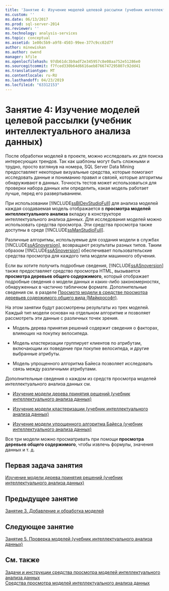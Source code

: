 ```yaml
---
title: 'Занятие 4: Изучение моделей целевой рассылки (учебник интеллектуального анализа данных) | Документация Майкрософт'
ms.custom: ''
ms.date: 06/13/2017
ms.prod: sql-server-2014
ms.reviewer: ''
ms.technology: analysis-services
ms.topic: conceptual
ms.assetid: 1e00c5b9-a9f8-4503-99ee-377c9cc02d7f
author: minewiskan
ms.author: owend
manager: kfile
ms.openlocfilehash: 97db61dc3b9adf2e345957c8e08aa752e51286e0
ms.sourcegitcommit: f7fced330b64d6616aeb8766747295807c92dd41
ms.translationtype: MT
ms.contentlocale: ru-RU
ms.lasthandoff: 04/23/2019
ms.locfileid: "63312153"
---
```

# <a name="lesson-4-exploring-the-targeted-mailing-models-basic-data-mining-tutorial"></a>Занятие 4: Изучение моделей целевой рассылки (учебник интеллектуального анализа данных)
  После обработки моделей в проекте, можно исследовать их для поиска интересующих трендов. Так как шаблоны могут быть сложными и трудно, просто взглянув на номера, SQL Server Data Mining предоставляет некоторые визуальные средства, которые помогают исследовать данные и пониманию правил и связей, которые алгоритмы обнаруживают в данных. Точность тестов может использоваться для проверки набора данных или определить, какая модель работает лучше, перед его развертыванием.  
  
 При использовании [!INCLUDE[ssBIDevStudioFull](../includes/ssbidevstudiofull-md.md)] для анализа моделей каждая создаваемая модель отображается в **просмотра моделей интеллектуального анализа** вкладку в конструкторе интеллектуального анализа данных. Для исследования моделей можно использовать средства просмотра. Эти средства просмотра также доступны в среде [!INCLUDE[ssManStudioFull](../includes/ssmanstudiofull-md.md)].  
  
 Различные алгоритмы, используемые для создания модели в службах [!INCLUDE[ssASnoversion](../includes/ssasnoversion-md.md)], возвращают результаты разных типов. Таким образом [!INCLUDE[ssASnoversion](../includes/ssasnoversion-md.md)] обеспечивает пользовательские средства просмотра для каждого типа модели машинного обучения.  
  
 Если вы хотите получить подробные сведения, [!INCLUDE[ssASnoversion](../includes/ssasnoversion-md.md)] также предоставляет средство просмотра HTML, вызывается **просмотра деревьев общего содержимого**, который отображает подробные сведения о модели данных и каких-либо закономерностях, обнаруженных в частично табличном формате. Дополнительные сведения см. в разделе [Просмотр модели в средстве просмотра деревьев содержимого общего вида (Майкрософт)](../../2014/analysis-services/data-mining/browse-a-model-using-the-microsoft-generic-content-tree-viewer.md).  
  
 На этом занятии будут рассмотрены результаты из трех моделей. Каждый тип модели основан на отдельном алгоритме и позволяет рассмотреть эти данные с различных точек зрения.  
  
-   Модель дерева принятия решений содержит сведения о факторах, влияющих на покупку велосипеда.  
  
-   Модель кластеризации группирует клиентов по атрибутам, включающим их поведение при покупке велосипеда, и другие выбранные атрибуты.  
  
-   Модель упрощенного алгоритма Байеса позволяет исследовать связь между различными атрибутами.  
  
 Дополнительные сведения о каждом из средств просмотра моделей интеллектуального анализа данных см.  
  
-   [Изучение модели дерева принятия решений &#40;учебник интеллектуального анализа данных&#41;](../../2014/tutorials/exploring-the-decision-tree-model-basic-data-mining-tutorial.md)  
  
-   [Изучение модели кластеризации &#40;учебник интеллектуального анализа данных&#41;](../../2014/tutorials/exploring-the-clustering-model-basic-data-mining-tutorial.md)  
  
-   [Изучение модели упрощенного алгоритма Байеса &#40;учебник интеллектуального анализа данных&#41;](../../2014/tutorials/exploring-the-naive-bayes-model-basic-data-mining-tutorial.md)  
  
 Все три модели можно просматривать при помощи **просмотра деревьев общего содержимого**, чтобы извлечь формулы, значения данных и т. д.  
  
## <a name="first-task-in-lesson"></a>Первая задача занятия  
 [Изучение модели дерева принятия решений &#40;учебник интеллектуального анализа данных&#41;](../../2014/tutorials/exploring-the-decision-tree-model-basic-data-mining-tutorial.md)  
  
## <a name="previous-lesson"></a>Предыдущее занятие  
 [Занятие 3. Добавление и обработка моделей](../../2014/tutorials/lesson-3-adding-and-processing-models.md)  
  
## <a name="next-lesson"></a>Следующее занятие  
 [Занятие 5. Проверка моделей &#40;учебник интеллектуального анализа данных&#41;](../../2014/tutorials/lesson-5-testing-models-basic-data-mining-tutorial.md)  
  
## <a name="see-also"></a>См. также  
 [Задачи и инструкции средства просмотра моделей интеллектуального анализа данных](../../2014/analysis-services/data-mining/mining-model-viewer-tasks-and-how-tos.md)   
 [Средства просмотра моделей интеллектуального анализа данных](../../2014/analysis-services/data-mining/data-mining-model-viewers.md)  
  
  
